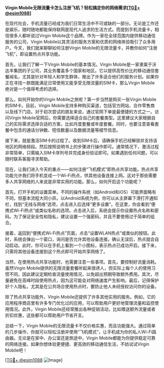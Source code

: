 **Virgin Mobile无限流量卡怎么注册飞机？轻松搞定你的网络需求[[TG💪+ @esim1088](https://t.me/s/esim1088)]**

在现代社会，手机流量已经成为我们日常生活中不可或缺的一部分。无论是工作还是娱乐，随时随地都能保持联网是现代人追求的生活方式。而提到手机流量卡，相信很多人都听说过Virgin Mobile这个品牌。作为一家在全球范围内提供移动通信服务的公司，Virgin Mobile以其灵活的服务方案和优质的网络体验吸引了众多用户。今天，我们就来聊聊如何注册Virgin Mobile的无限流量卡，并教你如何“注册飞机”，即设置热点共享功能。

首先，让我们了解一下Virgin Mobile的基本情况。Virgin Mobile是一家隶属于沃达丰集团的子公司，其业务覆盖多个国家和地区。它以提供高性价比的移动通信套餐闻名，尤其是针对年轻人和学生群体，推出了许多适合他们的服务计划。如果你正在寻找一款既能满足日常使用又能享受无限流量的SIM卡，那么Virgin Mobile绝对是一个值得考虑的选择。

那么，如何开始你的Virgin Mobile之旅呢？第一步当然是购买一张Virgin Mobile的SIM卡。目前，Virgin Mobile支持多种购买渠道，包括官方网站、合作零售商以及线下门店。对于初次尝试的朋友来说，通过官网下单是最便捷的方式之一。访问Virgin Mobile官网后，你需要选择适合自己的套餐类型。这里建议大家根据自己的实际需求选择合适的方案，比如月度套餐或年度套餐。同时，也要注意查看套餐中包含的通话分钟数、短信数量以及数据流量等细节信息。

接下来，就是激活SIM卡的过程了。收到SIM卡后，请确保手机已经解锁并支持该地区的网络频段。然后按照说明书上的步骤进行操作即可。通常情况下，激活过程非常简单，只需输入SIM卡序列号并完成身份验证即可。如果遇到任何问题，可以随时联系客服寻求帮助。

现在，让我们进入今天的重点——如何注册“飞机模式”即热点共享功能。热点共享功能允许我们将手机变成一个Wi-Fi热点，供其他设备连接上网。这对于那些需要多人共享网络的人来说是非常实用的功能。那么，如何开启这个功能呢？

首先，打开手机的设置菜单。不同的操作系统（如Android和iOS）可能界面略有不同，但基本流程大同小异。以Android系统为例，你可以从主屏幕下滑打开通知栏，找到“无线与网络”选项，点击进入后选择“更多设置”。在这里，你会看到“便携式Wi-Fi热点”或类似名称的选项。点击进入后，系统会提示你设置热点名称和密码。为了保证安全性和隐私，建议设置一个强密码，并且不要使用过于简单的组合。

接着，返回到“便携式Wi-Fi热点”页面，点击“设置WLAN热点”或类似的按钮。此时，系统会弹出一个窗口，询问是否允许其他设备连接。确认无误后，热点就会自动启动。此时，你可以在手机上看到一个小图标，表示热点已成功开启。接下来，只需将其他设备连接到这个热点即可开始共享网络了。

当然，在使用热点共享功能时，也需要注意一些事项。首先，要控制好流量消耗。虽然Virgin Mobile提供的无限流量套餐听起来很诱人，但实际上每个人的使用习惯不同，因此建议定期检查流量使用情况，以免超出预期导致额外费用。其次，尽量避免在高峰时段使用热点，因为这可能会对网络速度产生影响。最后，记得保护好个人隐私，尤其是在公共场合使用热点时，要防止他人未经授权访问你的设备。

除了热点共享功能外，Virgin Mobile还提供了许多其他实用的服务。例如，它的应用程序商店里有许多专门优化过的应用，可以帮助用户更好地管理流量和监控使用情况。此外，Virgin Mobile还经常推出各种促销活动，比如赠送额外流量或者折扣优惠，这些都可以帮助用户节省开支。

总结一下，Virgin Mobile的无限流量卡不仅价格实惠，而且功能强大。通过简单的几步操作，你就可以轻松注册并使用“飞机模式”，让手机成为你的私人Wi-Fi路由器。无论是在家中、办公室还是旅途中，Virgin Mobile都能为你提供稳定可靠的网络连接。如果你想体验更便捷、更高效的移动通信生活，不妨试试Virgin Mobile吧！

[[TG💪+ @esim1088](https://t.me/s/esim1088) ![Image](https://i.postimg.cc/4NQfJmqS/Snipaste-2025-05-13-00-14-12.png)]